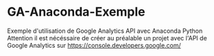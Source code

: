 # GA-Anaconda-Exemple
Exemple d'utilisation de Google Analytics API avec Anaconda Python
Attention il est nécéssaire de créer au préalable un projet avec l'API de Google Analytics sur https://console.developers.google.com/
